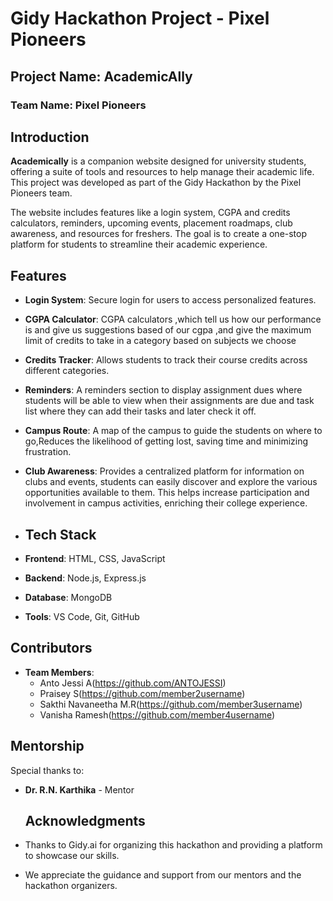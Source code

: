 # Gidy Hackathon Project - Pixel Pioneers

## Project Name: AcademicAlly

### Team Name: Pixel Pioneers

## Introduction
**Academically** is a companion website designed for university students, offering a suite of tools and resources to help manage their academic life. This project was developed as part of the Gidy Hackathon by the Pixel Pioneers team.

The website includes features like a login system, CGPA and credits calculators, reminders, upcoming events, placement roadmaps, club awareness, and resources for freshers. The goal is to create a one-stop platform for students to streamline their academic experience.

## Features
- **Login System**: Secure login for users to access personalized features.
- **CGPA Calculator**: CGPA calculators ,which tell us how our performance is and give us suggestions based of our cgpa ,and give the  maximum limit of credits to take in a category based on subjects we choose
- **Credits Tracker**: Allows students to track their course credits across different categories.
- **Reminders**: A reminders section to display assignment dues where students will be able to view when their assignments are due and task list where they can add their tasks and later check it off. 
- **Campus Route**: A map of the campus to guide the students on where to go,Reduces the likelihood of getting lost, saving time and minimizing frustration.
- **Club Awareness**: Provides a centralized platform for information on clubs and events, students can easily discover and explore the various opportunities available to them. This helps increase participation and involvement in campus activities, enriching their college experience.

- ## Tech Stack
- **Frontend**: HTML, CSS, JavaScript
- **Backend**: Node.js, Express.js
- **Database**: MongoDB
- **Tools**: VS Code, Git, GitHub

## Contributors
- **Team Members**: 
  - Anto Jessi A(https://github.com/ANTOJESSI)
  - Praisey S(https://github.com/member2username)
  - Sakthi Navaneetha M.R(https://github.com/member3username)
  - Vanisha Ramesh(https://github.com/member4username)

 ## Mentorship
Special thanks to:
- **Dr. R.N. Karthika** - Mentor

  ## Acknowledgments
- Thanks to Gidy.ai for organizing this hackathon and providing a platform to showcase our skills.
- We appreciate the guidance and support from our mentors and the hackathon organizers.
